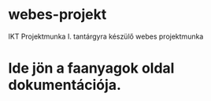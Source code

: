 # webes-projekt
IKT Projektmunka I. tantárgyra készülő webes projektmunka
# Ide jön a faanyagok oldal dokumentációja.
